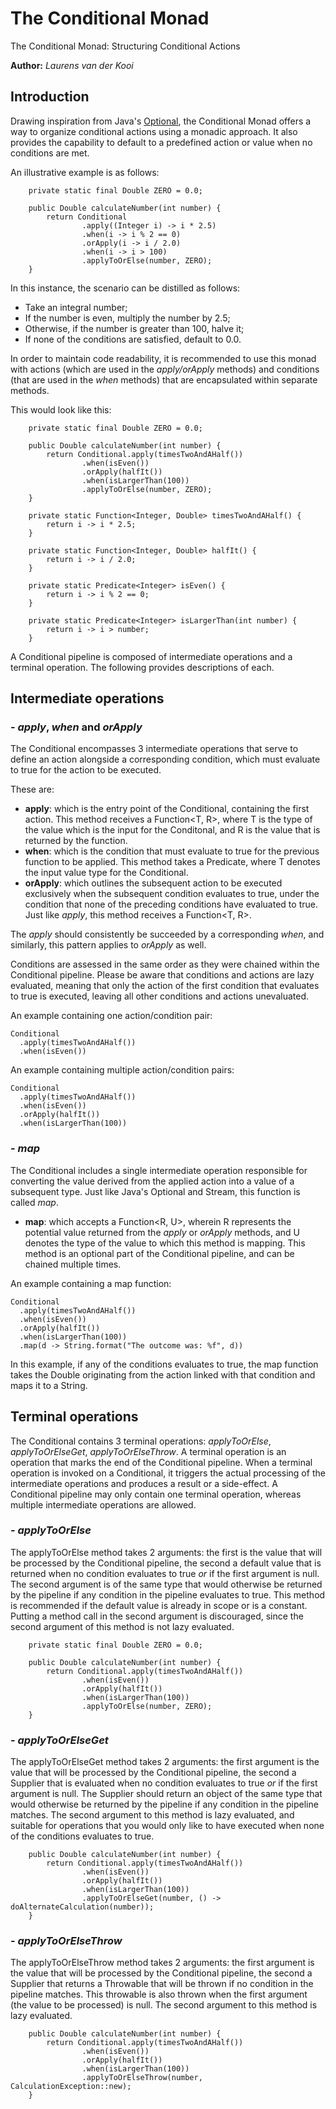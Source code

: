 # The Conditional Monad

The Conditional Monad: Structuring Conditional Actions

**Author:** _Laurens van der Kooi_ 

## Introduction
Drawing inspiration from Java's [Optional](https://docs.oracle.com/en/java/javase/17/docs/api/java.base/java/util/Optional.html), the Conditional Monad offers a way to organize conditional actions using a monadic approach. It also provides the capability to default to a predefined action or value when no conditions are met.

An illustrative example is as follows:

```
    private static final Double ZERO = 0.0;

    public Double calculateNumber(int number) {
        return Conditional
                .apply((Integer i) -> i * 2.5)
                .when(i -> i % 2 == 0)
                .orApply(i -> i / 2.0)
                .when(i -> i > 100)
                .applyToOrElse(number, ZERO);
    }
```

In this instance, the scenario can be distilled as follows:

- Take an integral number;
- If the number is even, multiply the number by 2.5;
- Otherwise, if the number is greater than 100, halve it;
- If none of the conditions are satisfied, default to 0.0.

In order to maintain code readability, it is recommended to use this monad with actions (which are used in the _apply/orApply_ methods) and conditions (that are used in the _when_ methods) that are encapsulated within separate methods.

This would look like this:

```
    private static final Double ZERO = 0.0;

    public Double calculateNumber(int number) {
        return Conditional.apply(timesTwoAndAHalf())
                .when(isEven())
                .orApply(halfIt())
                .when(isLargerThan(100))
                .applyToOrElse(number, ZERO);
    }
    
    private static Function<Integer, Double> timesTwoAndAHalf() {
        return i -> i * 2.5;
    }

    private static Function<Integer, Double> halfIt() {
        return i -> i / 2.0;
    }

    private static Predicate<Integer> isEven() {
        return i -> i % 2 == 0;
    }

    private static Predicate<Integer> isLargerThan(int number) {
        return i -> i > number;
    }
```

A Conditional pipeline is composed of intermediate operations and a terminal operation. The following provides descriptions of each.

## Intermediate operations

### - _apply_, _when_ and _orApply_
The Conditional encompasses 3 intermediate operations that serve to define an action alongside a corresponding condition, which must evaluate to true for the action to be executed.

These are:
- **apply**: which is the entry point of the Conditional, containing the first action. This method receives a Function<T, R>, where T is the type of the value which is the input for the Conditonal, and R is the value that is returned by the function.
- **when**: which is the condition that must evaluate to true for the previous function to be applied. This method takes a Predicate<T>, where T denotes the input value type for the Conditional.
- **orApply**: which outlines the subsequent action to be executed exclusively when the subsequent condition evaluates to true, under the condition that none of the preceding conditions have evaluated to true. Just like _apply_, this method receives a Function<T, R>.

The _apply_ should consistently be succeeded by a corresponding _when_, and similarly, this pattern applies to _orApply_ as well.

Conditions are assessed in the same order as they were chained within the Conditional pipeline. Please be aware that conditions and actions are lazy evaluated, meaning that only the action of the first condition that evaluates to true is executed, leaving all other conditions and actions unevaluated.

An example containing one action/condition pair:

```
Conditional
  .apply(timesTwoAndAHalf())
  .when(isEven())
```

An example containing multiple action/condition pairs:

```
Conditional
  .apply(timesTwoAndAHalf())
  .when(isEven())
  .orApply(halfIt())
  .when(isLargerThan(100))
```

### - _map_
The Conditional includes a single intermediate operation responsible for converting the value derived from the applied action into a value of a subsequent type. Just like Java's Optional and Stream, this function is called _map_.

- **map**: which accepts a Function<R, U>, wherein R represents the potential value returned from the _apply_ or _orApply_ methods, and U denotes the type of the value to which this method is mapping. This method is an optional part of the Conditional pipeline, and can be chained multiple times.

An example containing a map function:

```
Conditional
  .apply(timesTwoAndAHalf())
  .when(isEven())
  .orApply(halfIt())
  .when(isLargerThan(100))
  .map(d -> String.format("The outcome was: %f", d))
```

In this example, if any of the conditions evaluates to true, the map function takes the Double originating from the action linked with that condition and maps it to a String.

## Terminal operations
The Conditional contains 3 terminal operations: _applyToOrElse_, _applyToOrElseGet_, _applyToOrElseThrow_. A terminal operation is an operation that marks the end of the Conditional pipeline. When a terminal operation is invoked on a Conditional, it triggers the actual processing of the intermediate operations and produces a result or a side-effect. A Conditional pipeline may only contain one terminal operation, whereas multiple intermediate operations are allowed.

### - _applyToOrElse_
The applyToOrElse method takes 2 arguments: the first is the value that will be processed by the Conditional pipeline, the second a default value that is returned when no condition evaluates to true _or_ if the first argument is null. The second argument is of the same type that would otherwise be returned by the pipeline if any condition in the pipeline evaluates to true. This method is recommended if the default value is already in scope or is a constant. Putting a method call in the second argument is discouraged, since the second argument of this method is not lazy evaluated.  

```
    private static final Double ZERO = 0.0;

    public Double calculateNumber(int number) {
        return Conditional.apply(timesTwoAndAHalf())
                .when(isEven())
                .orApply(halfIt())
                .when(isLargerThan(100))
                .applyToOrElse(number, ZERO);
    }
```

### - _applyToOrElseGet_
The applyToOrElseGet method takes 2 arguments: the first argument is the value that will be processed by the Conditional pipeline, the second a Supplier that is evaluated when no condition evaluates to true _or_ if the first argument is null. The Supplier should return an object of the same type that would otherwise be returned by the pipeline if any condition in the pipeline matches. The second argument to this method is lazy evaluated, and suitable for operations that you would only like to have executed when none of the conditions evaluates to true.

```
    public Double calculateNumber(int number) {
        return Conditional.apply(timesTwoAndAHalf())
                .when(isEven())
                .orApply(halfIt())
                .when(isLargerThan(100))
                .applyToOrElseGet(number, () -> doAlternateCalculation(number));
    }
```

### - _applyToOrElseThrow_
The applyToOrElseThrow method takes 2 arguments: the first argument is the value that will be processed by the Conditional pipeline, the second a Supplier that returns a Throwable that will be thrown if no condition in the pipeline matches. This throwable is also thrown when the first argument (the value to be processed) is null. The second argument to this method is lazy evaluated.

```
    public Double calculateNumber(int number) {
        return Conditional.apply(timesTwoAndAHalf())
                .when(isEven())
                .orApply(halfIt())
                .when(isLargerThan(100))
                .applyToOrElseThrow(number, CalculationException::new);
    }
```
